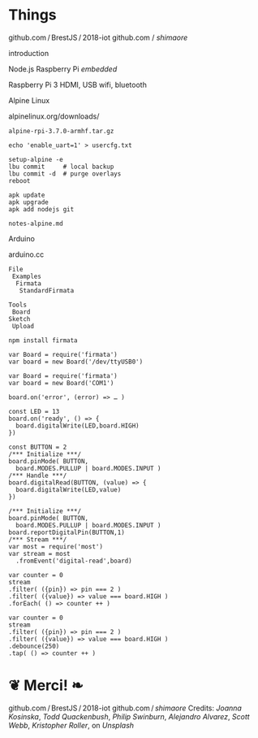 Things
====
github.com / BrestJS / 2018-iot
github.com / _shimaore_

introduction



Node.js
Raspberry Pi
_embedded_

Raspberry Pi 3
HDMI, USB
wifi, bluetooth

Alpine Linux

alpinelinux.org/downloads/

```
alpine-rpi-3.7.0-armhf.tar.gz
```

```
echo 'enable_uart=1' > usercfg.txt
```

```
setup-alpine -e
lbu commit     # local backup
lbu commit -d  # purge overlays
reboot
```

```
apk update
apk upgrade
apk add nodejs git
```




`notes-alpine.md`



Arduino

arduino.cc

```
File
 Examples
  Firmata
   StandardFirmata
```

```
Tools
 Board
Sketch
 Upload
 ```

```
npm install firmata
```

```
var Board = require('firmata')
var board = new Board('/dev/ttyUSB0')
```

```
var Board = require('firmata')
var board = new Board('COM1')
```

```
board.on('error', (error) => … )
```

```
const LED = 13
board.on('ready', () => {
  board.digitalWrite(LED,board.HIGH)
})
```

```
const BUTTON = 2
/*** Initialize ***/
board.pinMode( BUTTON,
  board.MODES.PULLUP | board.MODES.INPUT )
/*** Handle ***/
board.digitalRead(BUTTON, (value) => {
  board.digitalWrite(LED,value)
})
```

```
/*** Initialize ***/
board.pinMode( BUTTON,
  board.MODES.PULLUP | board.MODES.INPUT )
board.reportDigitalPin(BUTTON,1)
/*** Stream ***/
var most = require('most')
var stream = most
  .fromEvent('digital-read',board)
```

```
var counter = 0
stream
.filter( ({pin}) => pin === 2 )
.filter( ({value}) => value === board.HIGH )
.forEach( () => counter ++ )
```




```
var counter = 0
stream
.filter( ({pin}) => pin === 2 )
.filter( ({value}) => value === board.HIGH )
.debounce(250)
.tap( () => counter ++ )
```


❦ Merci! ❧
==========
github.com / BrestJS / 2018-iot
github.com / _shimaore_
Credits: _Joanna Kosinska_, _Todd Quackenbush_,
_Philip Swinburn_, _Alejandro Alvarez_,
_Scott Webb_, _Kristopher Roller_, on _Unsplash_
